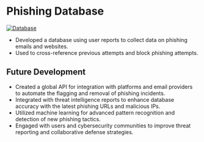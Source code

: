 # Phishing Database

[![Database](https://img.youtube.com/vi/FGMINX6WCMY/0.jpg)](https://www.youtube.com/watch?v=FGMINX6WCMY)

- Developed a database using user reports to collect data on phishing emails and websites.
- Used to cross-reference previous attempts and block phishing attempts.

**<h2>Future Development</h2>**
- Created a global API for integration with platforms and email providers to automate the flagging and removal of phishing incidents.
- Integrated with threat intelligence reports to enhance database accuracy with the latest phishing URLs and malicious IPs.
- Utilized machine learning for advanced pattern recognition and detection of new phishing tactics.
- Engaged with users and cybersecurity communities to improve threat reporting and collaborative defense strategies.
